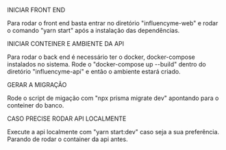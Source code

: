 INICIAR FRONT END

Para rodar o front end basta entrar no diretório "influencyme-web" e rodar o comando "yarn start" após a instalação das dependências.

INICIAR CONTEINER E AMBIENTE DA API

Para rodar o back end é necessário ter o docker, docker-compose instalados no sistema. Rode o "docker-compose up --build" dentro do diretório "influencyme-api" e então o ambiente estará criado.

GERAR A MIGRAÇÃO

Rode o script de migação com "npx prisma migrate dev" apontando para o conteiner do banco.

CASO PRECISE RODAR API LOCALMENTE

Execute a api localmente com "yarn start:dev" caso seja a sua preferência. Parando de rodar o container da api antes.
